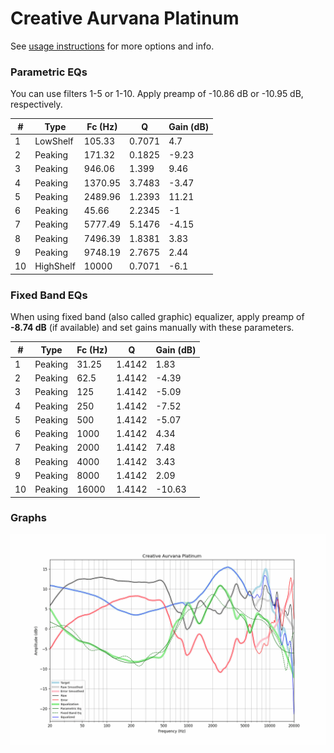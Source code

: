 # Creative Aurvana Platinum
See [usage instructions](https://github.com/jaakkopasanen/AutoEq#usage) for more options and info.

### Parametric EQs
You can use filters 1-5 or 1-10. Apply preamp of -10.86 dB or -10.95 dB, respectively.

|   # | Type      |   Fc (Hz) |      Q |   Gain (dB) |
|-----|-----------|-----------|--------|-------------|
|   1 | LowShelf  |    105.33 | 0.7071 |        4.7  |
|   2 | Peaking   |    171.32 | 0.1825 |       -9.23 |
|   3 | Peaking   |    946.06 | 1.399  |        9.46 |
|   4 | Peaking   |   1370.95 | 3.7483 |       -3.47 |
|   5 | Peaking   |   2489.96 | 1.2393 |       11.21 |
|   6 | Peaking   |     45.66 | 2.2345 |       -1    |
|   7 | Peaking   |   5777.49 | 5.1476 |       -4.15 |
|   8 | Peaking   |   7496.39 | 1.8381 |        3.83 |
|   9 | Peaking   |   9748.19 | 2.7675 |        2.44 |
|  10 | HighShelf |  10000    | 0.7071 |       -6.1  |

### Fixed Band EQs
When using fixed band (also called graphic) equalizer, apply preamp of **-8.74 dB** (if available) and set gains manually with these parameters.

|   # | Type    |   Fc (Hz) |      Q |   Gain (dB) |
|-----|---------|-----------|--------|-------------|
|   1 | Peaking |     31.25 | 1.4142 |        1.83 |
|   2 | Peaking |     62.5  | 1.4142 |       -4.39 |
|   3 | Peaking |    125    | 1.4142 |       -5.09 |
|   4 | Peaking |    250    | 1.4142 |       -7.52 |
|   5 | Peaking |    500    | 1.4142 |       -5.07 |
|   6 | Peaking |   1000    | 1.4142 |        4.34 |
|   7 | Peaking |   2000    | 1.4142 |        7.48 |
|   8 | Peaking |   4000    | 1.4142 |        3.43 |
|   9 | Peaking |   8000    | 1.4142 |        2.09 |
|  10 | Peaking |  16000    | 1.4142 |      -10.63 |

### Graphs
![](./Creative%20Aurvana%20Platinum.png)
